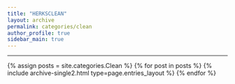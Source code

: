 ```yaml
---
title: "HERKSCLEAN"
layout: archive
permalink: categories/clean
author_profile: true
sidebar_main: true
---
```

<!-- 공백이 포함되어 있는 카테고리 이름의 경우 site.categories['a b c'] 이런식으로! -->

***

{% assign posts = site.categories.Clean %}
{% for post in posts %} {% include archive-single2.html type=page.entries_layout %} {% endfor %}
